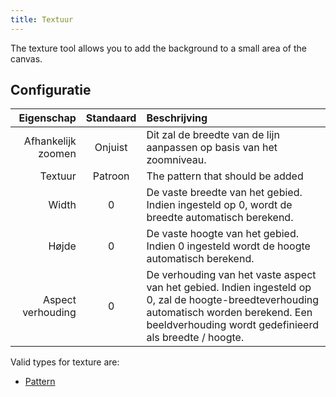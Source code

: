 ```yaml
---
title: Textuur
---
```


The texture tool allows you to add the background to a small area of the canvas.

## Configuratie

|         Eigenschap | Standaard | Beschrijving                                                                                                                                                                                                                                        |
| -----------------: | :-------: | :-------------------------------------------------------------------------------------------------------------------------------------------------------------------------------------------------------------------------------------------------- |
| Afhankelijk zoomen |  Onjuist  | Dit zal de breedte van de lijn aanpassen op basis van het zoomniveau.                                                                                                                                                               |
|            Textuur |  Patroon  | The pattern that should be added                                                                                                                                                                                                                    |
|              Width |     0     | De vaste breedte van het gebied. Indien ingesteld op 0, wordt de breedte automatisch berekend.                                                                                                                      |
|              Højde |     0     | De vaste hoogte van het gebied. Indien 0 ingesteld wordt de hoogte automatisch berekend.                                                                                                                            |
|  Aspect verhouding |     0     | De verhouding van het vaste aspect van het gebied. Indien ingesteld op 0, zal de hoogte-breedteverhouding automatisch worden berekend. Een beeldverhouding wordt gedefinieerd als breedte / hoogte. |

Valid types for texture are:

- [Pattern](../../background#pattern)
